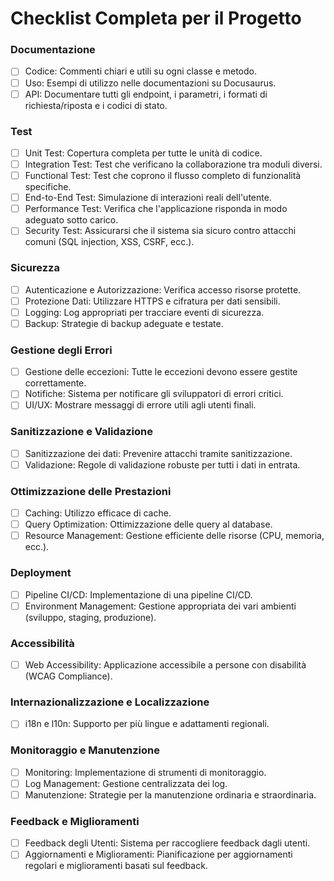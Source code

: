 # Checklist Completa per il Progetto

### Documentazione
- [ ] Codice: Commenti chiari e utili su ogni classe e metodo.
- [ ] Uso: Esempi di utilizzo nelle documentazioni su Docusaurus.
- [ ] API: Documentare tutti gli endpoint, i parametri, i formati di richiesta/riposta e i codici di stato.

### Test
- [ ] Unit Test: Copertura completa per tutte le unità di codice.
- [ ] Integration Test: Test che verificano la collaborazione tra moduli diversi.
- [ ] Functional Test: Test che coprono il flusso completo di funzionalità specifiche.
- [ ] End-to-End Test: Simulazione di interazioni reali dell'utente.
- [ ] Performance Test: Verifica che l'applicazione risponda in modo adeguato sotto carico.
- [ ] Security Test: Assicurarsi che il sistema sia sicuro contro attacchi comuni (SQL injection, XSS, CSRF, ecc.).

### Sicurezza
- [ ] Autenticazione e Autorizzazione: Verifica accesso risorse protette.
- [ ] Protezione Dati: Utilizzare HTTPS e cifratura per dati sensibili.
- [ ] Logging: Log appropriati per tracciare eventi di sicurezza.
- [ ] Backup: Strategie di backup adeguate e testate.

### Gestione degli Errori
- [ ] Gestione delle eccezioni: Tutte le eccezioni devono essere gestite correttamente.
- [ ] Notifiche: Sistema per notificare gli sviluppatori di errori critici.
- [ ] UI/UX: Mostrare messaggi di errore utili agli utenti finali.

### Sanitizzazione e Validazione
- [ ] Sanitizzazione dei dati: Prevenire attacchi tramite sanitizzazione.
- [ ] Validazione: Regole di validazione robuste per tutti i dati in entrata.

### Ottimizzazione delle Prestazioni
- [ ] Caching: Utilizzo efficace di cache.
- [ ] Query Optimization: Ottimizzazione delle query al database.
- [ ] Resource Management: Gestione efficiente delle risorse (CPU, memoria, ecc.).

### Deployment
- [ ] Pipeline CI/CD: Implementazione di una pipeline CI/CD.
- [ ] Environment Management: Gestione appropriata dei vari ambienti (sviluppo, staging, produzione).

### Accessibilità
- [ ] Web Accessibility: Applicazione accessibile a persone con disabilità (WCAG Compliance).

### Internazionalizzazione e Localizzazione
- [ ] i18n e l10n: Supporto per più lingue e adattamenti regionali.

### Monitoraggio e Manutenzione
- [ ] Monitoring: Implementazione di strumenti di monitoraggio.
- [ ] Log Management: Gestione centralizzata dei log.
- [ ] Manutenzione: Strategie per la manutenzione ordinaria e straordinaria.

### Feedback e Miglioramenti
- [ ] Feedback degli Utenti: Sistema per raccogliere feedback dagli utenti.
- [ ] Aggiornamenti e Miglioramenti: Pianificazione per aggiornamenti regolari e miglioramenti basati sul feedback.
